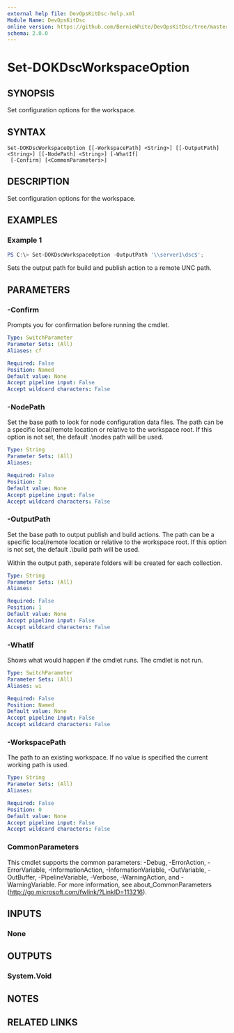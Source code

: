 ```yaml
---
external help file: DevOpsKitDsc-help.xml
Module Name: DevOpsKitDsc
online version: https://github.com/BernieWhite/DevOpsKitDsc/tree/master/docs/commands/en-US/Set-DOKDscWorkspaceOption.md
schema: 2.0.0
---
```


# Set-DOKDscWorkspaceOption

## SYNOPSIS

Set configuration options for the workspace.

## SYNTAX

```text
Set-DOKDscWorkspaceOption [[-WorkspacePath] <String>] [[-OutputPath] <String>] [[-NodePath] <String>] [-WhatIf]
 [-Confirm] [<CommonParameters>]
```

## DESCRIPTION

Set configuration options for the workspace.

## EXAMPLES

### Example 1

```powershell
PS C:\> Set-DOKDscWorkspaceOption -OutputPath '\\server1\dsc$';
```

Sets the output path for build and publish action to a remote UNC path.

## PARAMETERS

### -Confirm

Prompts you for confirmation before running the cmdlet.

```yaml
Type: SwitchParameter
Parameter Sets: (All)
Aliases: cf

Required: False
Position: Named
Default value: None
Accept pipeline input: False
Accept wildcard characters: False
```

### -NodePath

Set the base path to look for node configuration data files. The path can be a specific local/remote location or relative to the workspace root. If this option is not set, the default .\nodes path will be used.

```yaml
Type: String
Parameter Sets: (All)
Aliases:

Required: False
Position: 2
Default value: None
Accept pipeline input: False
Accept wildcard characters: False
```

### -OutputPath

Set the base path to output publish and build actions. The path can be a specific local/remote location or relative to the workspace root. If this option is not set, the default .\build path will be used.

Within the output path, seperate folders will be created for each collection.

```yaml
Type: String
Parameter Sets: (All)
Aliases:

Required: False
Position: 1
Default value: None
Accept pipeline input: False
Accept wildcard characters: False
```

### -WhatIf

Shows what would happen if the cmdlet runs.
The cmdlet is not run.

```yaml
Type: SwitchParameter
Parameter Sets: (All)
Aliases: wi

Required: False
Position: Named
Default value: None
Accept pipeline input: False
Accept wildcard characters: False
```

### -WorkspacePath

The path to an existing workspace. If no value is specified the current working path is used.

```yaml
Type: String
Parameter Sets: (All)
Aliases:

Required: False
Position: 0
Default value: None
Accept pipeline input: False
Accept wildcard characters: False
```

### CommonParameters

This cmdlet supports the common parameters: -Debug, -ErrorAction, -ErrorVariable, -InformationAction, -InformationVariable, -OutVariable, -OutBuffer, -PipelineVariable, -Verbose, -WarningAction, and -WarningVariable. For more information, see about_CommonParameters (http://go.microsoft.com/fwlink/?LinkID=113216).

## INPUTS

### None

## OUTPUTS

### System.Void

## NOTES

## RELATED LINKS
